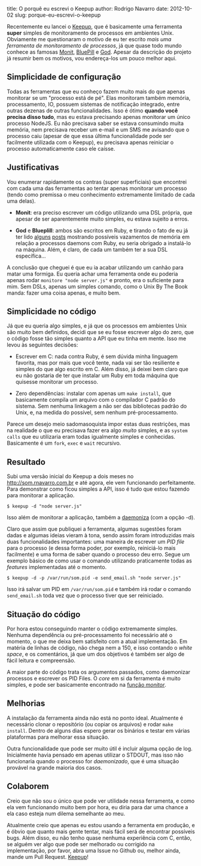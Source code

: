 title: O porquê eu escrevi o Keepup
author: Rodrigo Navarro
date: 2012-10-02
slug: porque-eu-escrevi-o-keepup

Recentemente eu lancei o [Keepup](http://github.com/reu/keepup), que é basicamente uma ferramenta __super__ simples de monitoramento de processos em ambientes Unix. Obviamente me questionaram o motivo de eu ter escrito _mais uma ferramenta de monitoramento de processos_, já que quase todo mundo conhece as famosas [Monit](http://mmonit.com/monit/), [BluePill](https://github.com/arya/bluepill) e [God](http://godrb.com/). Apesar da descrição do projeto já resumir bem os motivos, vou endereça-los um pouco melhor aqui.

## Simplicidade de configuração

Todas as ferramentas que eu conheço fazem muito mais do que apenas monitorar se um "processo está de pé". Elas monitoram também memória, processamento, IO, possuem sistemas de notificação integrado, entre outras dezenas de outras funcionalidades. Isso é ótimo __quando você precisa disso tudo__, mas eu estava precisando apenas monitorar um único processo NodeJS. Eu não precisava saber se estava consumindo muita memória, nem precisava receber um e-mail e um SMS me avisando que o processo caiu (apesar de que essa última funcionalidade pode ser facilmente utilizada com o Keepup), eu precisava apenas reiniciar o processo automaticamente caso ele caísse.

## Justificativas

Vou enumerar rapidamente os contras (super superficiais) que encontrei com cada uma das ferramentas ao tentar apenas monitorar um processo (tendo como premissa o meu conhecimento extremamente limitado de cada uma delas).

* __Monit__: era preciso escrever um código utilizando uma DSL própria, que apesar de ser aparentemente muito simples, eu estava sujeito a erros.

* __God__ e __Blueplill__: ambos são escritos em Ruby, e tirando o fato de eu já ter lido [alguns](http://blog.bradgessler.com/use-monit-with-rails-not-god) [posts](http://stackoverflow.com/questions/768184/god-vs-monit) mostrando possíveis vazamentos de memória em relação a processos daemons com Ruby, eu seria obrigado a instalá-lo na máquina. Além, é claro, de cada um também ter a sua DSL específica...

A conclusão que cheguei é que eu ia acabar utilizando um canhão para matar uma formiga. Eu queria achar uma ferramenta onde eu poderia apenas rodar `monitore "node server.js"` e pronto, era o suficiente para mim. Sem DSLs, apenas um simples comando, como o Unix By The Book manda: fazer uma coisa apenas, e muito bem.

## Simplicidade no código

Já que eu queria algo simples, e já que os processos em ambientes Unix são muito bem definidos, decidi que se eu fosse escrever algo do zero, que o código fosse tão simples quanto a API que eu tinha em mente. Isso me levou às seguintes decisões:

* Escrever em C: nada contra Ruby, é sem dúvida minha linguagem favorita, mas por mais que você tente, nada vai ser tão resiliente e simples do que algo escrito em C. Além disso, já deixei bem claro que eu não gostaria de ter que instalar um Ruby em toda máquina que quisesse monitorar um processo.

* Zero dependências: instalar com apenas um `make install`, que basicamente compila um arquivo com o compilador C padrão do sistema. Sem nenhuma linkagem a não ser das bibliotecas padrão do Unix, e, na medida do possível, sem nenhum pré-processamento.

Parece um desejo meio sadomasoquista impor estas duas restrições, mas na realidade o que eu precisava fazer era algo _muito_ simples, e as `system calls` que eu utilizaria eram todas igualmente simples e conhecidas. Basicamente é um `fork`, `exec` e `wait` recursivo.

## Resultado

Subi uma versão inicial do Keepup a dois meses no http://som.rnavarro.com.br e até agora, ele vem funcionando perfeitamente. Para demonstrar como ficou simples a API, isso é tudo que estou fazendo para monitorar a aplicação.

`$ keepup -d "node server.js"`

Isso além de monitorar a aplicação, também a [daemoniza](http://en.wikipedia.org/wiki/Daemon_\(computing\)) (com a opção -d).

Claro que assim que publiquei a ferramenta, algumas sugestões foram dadas e algumas ideias vieram à tona, sendo assim foram introduzidas mais duas funcionalidades importantes: uma maneira de escrever um _PID file_ para o processo (e dessa forma poder, por exemplo, reiniciá-lo mais facilmente) e uma forma de saber quando o processo deu erro. Segue um exemplo básico de como usar o comando utilizando praticamente todas as _features_ implementadas até o momento.

`$ keepup -d -p /var/run/som.pid -e send_email.sh "node server.js"`

Isso irá salvar um PID em `/var/run/som.pid` e também irá rodar o comando `send_email.sh` toda vez que o processo tiver que ser reiniciado.

## Situação do código

Por hora estou conseguindo manter o código extremamente simples. Nenhuma dependência ou pré-processamento foi necessário até o momento, o que me deixa bem satisfeito com a atual implementação. Em matéria de linhas de código, não chega nem a 150, e isso contando o _white space_, e os comentários, já que um dos objetivos é também ser algo de fácil leitura e compreensão.

A maior parte do código trata os argumentos passados, como daemonizar processos e escrever os PID Files. O _core_ em si da ferramenta é muito simples, e pode ser basicamente encontrado na [função _monitor_](https://github.com/reu/keepup/blob/master/keepup.c#L31).

## Melhorias

A instalação da ferramenta ainda não está no ponto ideal. Atualmente é necessário clonar o repositório (ou copiar os arquivos) e rodar `make install`. Dentro de alguns dias espero gerar os binários e testar em várias plataformas para melhorar essa situação.

Outra funcionalidade que pode ser muito útil é incluir alguma opção de log. Inicialmente havia pensado em apenas utilizar o STDOUT, mas isso não funcionaria quando o processo for _daemonizado_, que é uma situação provável na grande maioria dos casos.

## Colaborem

Creio que não sou o único que pode ver utilidade nessa ferramenta, e como ela vem funcionando muito bem por hora, eu diria para dar uma chance a ela caso esteja num dilema semelhante ao meu.

Atualmente creio que apenas eu estou usando a ferramenta em produção, e é óbvio que quanto mais gente tentar, mais fácil será de encontrar possíveis bugs. Além disso, eu não tenho quase nenhuma experiência com C, então, se alguém ver algo que pode ser melhorado ou corrigido na implementação, por favor, abra uma Issue no Github ou, melhor ainda, mande um Pull Request. [Keepup](http://github.com/reu/keepup)!
